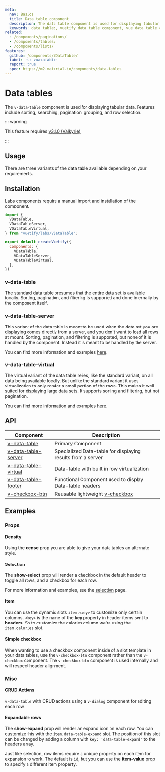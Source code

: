 ```yaml
---
meta:
  nav: Basics
  title: Data table component
  description: The data table component is used for displaying tabular data in a way that is easy for users to scan. It includes sorting, searching, pagination and selection.
  keywords: data tables, vuetify data table component, vue data table component
related:
  - /components/paginations/
  - /components/tables/
  - /components/lists/
features:
  github: /components/VDataTable/
  label: 'C: VDataTable'
  report: true
  spec: https://m2.material.io/components/data-tables
---
```


# Data tables

The `v-data-table` component is used for displaying tabular data. Features include sorting, searching, pagination, grouping, and row selection.

<page-features />

::: warning

This feature requires [v3.1.0 (Valkyrie)](/getting-started/release-notes/?version=v3.1.0)

:::

## Usage

There are three variants of the data table available depending on your requirements.

<entry />

## Installation

Labs components require a manual import and installation of the component.

```js { resource="src/plugins/vuetify.js" }
import {
  VDataTable,
  VDataTableServer,
  VDataTableVirtual,
} from "vuetify/labs/VDataTable";

export default createVuetify({
  components: {
    VDataTable,
    VDataTableServer,
    VDataTableVirtual,
  },
})
```

### v-data-table

The standard data table presumes that the entire data set is available locally. Sorting, pagination, and filtering is supported and done internally by the component itself.

<example file="v-data-table/usage" />

### v-data-table-server

This variant of the data table is meant to be used when the data set you are displaying comes directly from a server, and you don't want to load all rows at mount. Sorting, pagination, and filtering is supported, but none of it is handled by the component. Instead it is meant to be handled by the server.

You can find more information and examples [here](/components/data-tables/server-side-tables).

<example file="v-data-table/server" />

### v-data-table-virtual

The virtual variant of the data table relies, like the standard variant, on all data being available locally. But unlike the standard variant it uses virtualization to only render a small portion of the rows. This makes it well suited for displaying large data sets. It supports sorting and filtering, but not pagination.

You can find more information and examples [here](/components/data-tables/virtual-tables).

<example file="v-data-table/virtual" />

## API

| Component | Description |
| - | - |
| [v-data-table](/api/v-data-table/) | Primary Component |
| [v-data-table-server](/api/v-data-table-server/) | Specialized Data-table for displaying results from a server |
| [v-data-table-virtual](/api/v-data-table-virtual/) | Data-table with built in row virtualization |
| [v-data-table-footer](/api/v-data-table-footer/) | Functional Component used to display Data-table headers |
| [v-checkbox-btn](/api/v-checkbox-btn/) | Reusable lightweight [v-checkbox](/components/checkboxes) |

<api-inline hide-links />

## Examples

### Props

#### Density

Using the **dense** prop you are able to give your data tables an alternate style.

<example file="v-data-table/prop-dense" />

<!-- #### Footer props

The `v-data-table` renders a default footer using the `v-data-footer` component. You can pass props to this component using **footer-props**.

<example file="v-data-table/prop-footer-props" /> -->

<!-- #### Hide default header and footer

You can apply the **hide-default-header** and **hide-default-footer** props to remove the default header and footer respectively.

<example file="v-data-table/prop-hide-header-footer" /> -->

#### Selection

The **show-select** prop will render a checkbox in the default header to toggle all rows, and a checkbox for each row.

For more information and examples, see the [selection](/components/data-tables/selection) page.

<example file="v-data-table/prop-row-selection" />

#### Item

You can use the dynamic slots `item.<key>` to customize only certain columns. `<key>` is the name of the **key** property in header items sent to **headers**. So to customize the calories column we're using the `item.calories` slot.

<example file="v-data-table/slot-item-key" />

#### Simple checkbox

When wanting to use a checkbox component inside of a slot template in your data tables, use the `v-checkbox-btn` component rather than the `v-checkbox` component. The `v-checkbox-btn` component is used internally and will respect header alignment.

<example file="v-data-table/slot-simple-checkbox" />

### Misc

#### CRUD Actions

`v-data-table` with CRUD actions using a `v-dialog` component for editing each row

<example file="v-data-table/misc-crud" />

<!-- #### Edit dialog

The `v-edit-dialog` component can be used for editing data directly within a `v-data-table`. You can block the closing of the `v-edit-dialog` when clicked outside by adding the **persistent** prop.

<example file="v-data-table/misc-edit-dialog" /> -->

#### Expandable rows

The **show-expand** prop will render an expand icon on each row. You can customize this with the `item.data-table-expand` slot. The position of this slot can be changed by adding a column with `key: 'data-table-expand'` to the headers array.

Just like selection, row items require a unique property on each item for expansion to work. The default is `id`, but you can use the **item-value** prop to specify a different item property.

<!-- You can also switch between allowing multiple expanded rows at the same time or just one with the **single-expand** prop. The expanded rows are available on the synced prop `expanded.sync`.  -->

<example file="v-data-table/misc-expand" />
